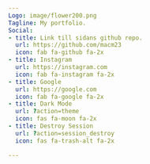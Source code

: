 ```yaml
---
Logo: image/flower200.png
Tagline: My portfolio.
Social:
- title: Link till sidans github repo.
  url: https://github.com/macm23
  icon: fab fa-github fa-2x
- title: Instagram
  url: https://instagram.com
  icon: fab fa-instagram fa-2x
- title: Google
  url: https://google.com
  icon: fab fa-google fa-2x
- title: Dark Mode
  url: ?action=theme
  icon: fas fa-moon fa-2x
- title: Destroy Session
  url: ?action=session_destroy
  icon: fas fa-trash-alt fa-2x

---
```

